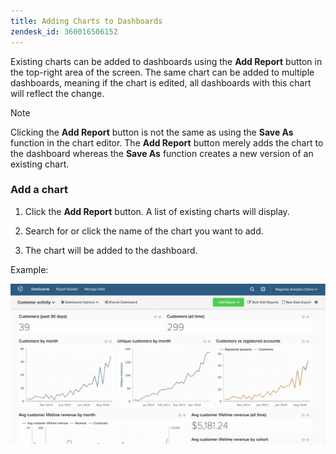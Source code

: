 ```yaml
---
title: Adding Charts to Dashboards
zendesk_id: 360016506152
---
```


Existing charts can be added to dashboards using the **Add Report** button in the top-right area of the screen. The same chart can be added to multiple dashboards, meaning if the chart is edited, all dashboards with this chart will reflect the change.

>[!NOTE]
>
>Clicking the **Add Report** button is not the same as using the **Save As** function in the chart editor. The **Add Report** button merely adds the chart to the dashboard whereas the **Save As** function creates a new version of an existing chart.

### Add a chart

1. Click the **Add Report** button. A list of existing charts will display.

1. Search for or click the name of the chart you want to add.

1. The chart will be added to the dashboard.

Example:

![add chart](../../assets/6.1.gif)
